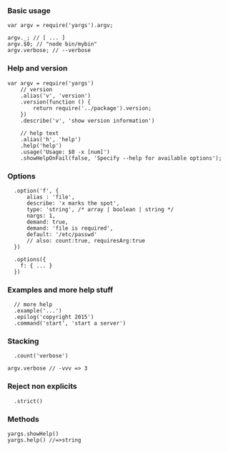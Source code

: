 ### Basic usage

    var argv = require('yargs').argv;

    argv._; // [ ... ]
    argv.$0; // "node bin/mybin"
    argv.verbose; // --verbose

### Help and version

    var argv = require('yargs')
        // version
        .alias('v', 'version')
        .version(function () {
            return require('../package').version;
        })
        .describe('v', 'show version information')

        // help text
        .alias('h', 'help')
        .help('help')
        .usage('Usage: $0 -x [num]')
        .showHelpOnFail(false, 'Specify --help for available options');

### Options

      .option('f', {
          alias : 'file',
          describe: 'x marks the spot',
          type: 'string', /* array | boolean | string */
          nargs: 1,
          demand: true,
          demand: 'file is required',
          default: '/etc/passwd'
          // also: count:true, requiresArg:true
      })

      .options({
        f: { ... }
      })

### Examples and more help stuff

      // more help
      .example('...')
      .epilog('copyright 2015')
      .command('start', 'start a server')

### Stacking

      .count('verbose')

    argv.verbose // -vvv => 3

### Reject non explicits

      .strict()

### Methods

    yargs.showHelp()
    yargs.help() //=>string
